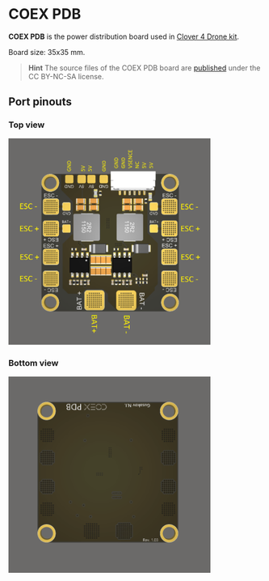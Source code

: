 # COEX PDB

**COEX PDB** is the power distribution board used in [Clover 4 Drone kit](assemble_4_2.md).

Board size: 35x35 mm.

> **Hint** The source files of the COEX PDB board are [published](https://github.com/CopterExpress/hardware/tree/master/COEX%20PDB) under the CC BY-NC-SA license.

## Port pinouts

### Top view

<img src="../assets/coex_pdb/coex-pdb-top.png" width=400 class=zoom>

### Bottom view

<img src="../assets/coex_pdb/coex-pdb-bottom.png" width=400 class=zoom>

